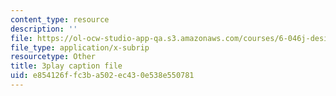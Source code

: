 ```yaml
---
content_type: resource
description: ''
file: https://ol-ocw-studio-app-qa.s3.amazonaws.com/courses/6-046j-design-and-analysis-of-algorithms-spring-2015/e854126ffc3ba502ec430e538e550781_xVka6z1hu-I.srt
file_type: application/x-subrip
resourcetype: Other
title: 3play caption file
uid: e854126f-fc3b-a502-ec43-0e538e550781
---
```

